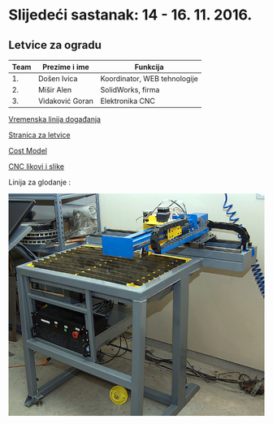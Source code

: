 # Slijedeći sastanak: 14 - 16. 11. 2016.


## Letvice za ogradu 

| Team          | Prezime i ime |Funkcija |
|---|---|---|
| 1.            | Došen Ivica  | Koordinator, WEB tehnologije |
| 2.            | Mišir Alen  | SolidWorks, firma|
| 3.            | Vidaković Goran  | Elektronika CNC |


[Vremenska linija događanja ](https://github.com/acivinesod/letvice/blob/master/Dokumenti/Time%20line)

[Stranica za letvice ](http://www.acivinesod.com/letvice/Letvice.html)

[Cost Model](https://github.com/acivinesod/letvice/blob/master/Dokumenti/Cost_Model_Letvice.pdf)

[CNC likovi i slike ](https://github.com/acivinesod/letvice/blob/master/Dokumenti/CNC%20linkovi)

Linija za glodanje :

![CNC](https://github.com/acivinesod/letvice/blob/master/Dokumenti/cnc_1.jpg)






